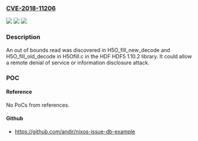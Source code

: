 ### [CVE-2018-11206](https://cve.mitre.org/cgi-bin/cvename.cgi?name=CVE-2018-11206)
![](https://img.shields.io/static/v1?label=Product&message=n%2Fa&color=blue)
![](https://img.shields.io/static/v1?label=Version&message=n%2Fa&color=blue)
![](https://img.shields.io/static/v1?label=Vulnerability&message=n%2Fa&color=brighgreen)

### Description

An out of bounds read was discovered in H5O_fill_new_decode and H5O_fill_old_decode in H5Ofill.c in the HDF HDF5 1.10.2 library. It could allow a remote denial of service or information disclosure attack.

### POC

#### Reference
No PoCs from references.

#### Github
- https://github.com/andir/nixos-issue-db-example

